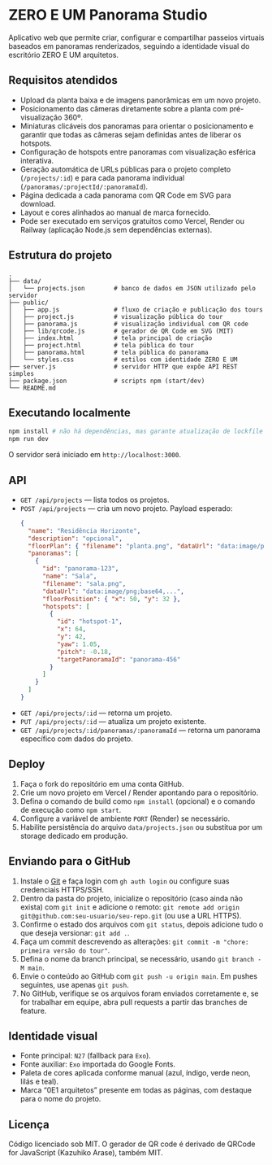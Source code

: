 # ZERO E UM Panorama Studio

Aplicativo web que permite criar, configurar e compartilhar passeios virtuais baseados em panoramas renderizados, seguindo a identidade visual do escritório ZERO E UM arquitetos.

## Requisitos atendidos

- Upload da planta baixa e de imagens panorâmicas em um novo projeto.
- Posicionamento das câmeras diretamente sobre a planta com pré-visualização 360º.
- Miniaturas clicáveis dos panoramas para orientar o posicionamento e garantir que todas as câmeras sejam definidas antes de liberar os hotspots.
- Configuração de hotspots entre panoramas com visualização esférica interativa.
- Geração automática de URLs públicas para o projeto completo (`/projects/:id`) e para cada panorama individual (`/panoramas/:projectId/:panoramaId`).
- Página dedicada a cada panorama com QR Code em SVG para download.
- Layout e cores alinhados ao manual de marca fornecido.
- Pode ser executado em serviços gratuitos como Vercel, Render ou Railway (aplicação Node.js sem dependências externas).

## Estrutura do projeto

```
.
├── data/
│   └── projects.json        # banco de dados em JSON utilizado pelo servidor
├── public/
│   ├── app.js               # fluxo de criação e publicação dos tours
│   ├── project.js           # visualização pública do tour
│   ├── panorama.js          # visualização individual com QR code
│   ├── lib/qrcode.js        # gerador de QR Code em SVG (MIT)
│   ├── index.html           # tela principal de criação
│   ├── project.html         # tela pública do tour
│   ├── panorama.html        # tela pública do panorama
│   └── styles.css           # estilos com identidade ZERO E UM
├── server.js                # servidor HTTP que expõe API REST simples
├── package.json             # scripts npm (start/dev)
└── README.md
```

## Executando localmente

```bash
npm install # não há dependências, mas garante atualização de lockfile se necessário
npm run dev
```

O servidor será iniciado em `http://localhost:3000`.

## API

- `GET /api/projects` — lista todos os projetos.
- `POST /api/projects` — cria um novo projeto. Payload esperado:
  ```json
  {
    "name": "Residência Horizonte",
    "description": "opcional",
    "floorPlan": { "filename": "planta.png", "dataUrl": "data:image/png;base64,..." },
    "panoramas": [
      {
        "id": "panorama-123",
        "name": "Sala",
        "filename": "sala.png",
        "dataUrl": "data:image/png;base64,...",
        "floorPosition": { "x": 50, "y": 32 },
        "hotspots": [
          {
            "id": "hotspot-1",
            "x": 64,
            "y": 42,
            "yaw": 1.05,
            "pitch": -0.18,
            "targetPanoramaId": "panorama-456"
          }
        ]
      }
    ]
  }
  ```
- `GET /api/projects/:id` — retorna um projeto.
- `PUT /api/projects/:id` — atualiza um projeto existente.
- `GET /api/projects/:id/panoramas/:panoramaId` — retorna um panorama específico com dados do projeto.

## Deploy

1. Faça o fork do repositório em uma conta GitHub.
2. Crie um novo projeto em Vercel / Render apontando para o repositório.
3. Defina o comando de build como `npm install` (opcional) e o comando de execução como `npm start`.
4. Configure a variável de ambiente `PORT` (Render) se necessário.
5. Habilite persistência do arquivo `data/projects.json` ou substitua por um storage dedicado em produção.

## Enviando para o GitHub

1. Instale o [Git](https://git-scm.com/) e faça login com `gh auth login` ou configure suas credenciais HTTPS/SSH.
2. Dentro da pasta do projeto, inicialize o repositório (caso ainda não exista) com `git init` e adicione o remoto: `git remote add origin git@github.com:seu-usuario/seu-repo.git` (ou use a URL HTTPS).
3. Confirme o estado dos arquivos com `git status`, depois adicione tudo o que deseja versionar: `git add .`.
4. Faça um commit descrevendo as alterações: `git commit -m "chore: primeira versão do tour"`.
5. Defina o nome da branch principal, se necessário, usando `git branch -M main`.
6. Envie o conteúdo ao GitHub com `git push -u origin main`. Em pushes seguintes, use apenas `git push`.
7. No GitHub, verifique se os arquivos foram enviados corretamente e, se for trabalhar em equipe, abra pull requests a partir das branches de feature.

## Identidade visual

- Fonte principal: `N27` (fallback para `Exo`).
- Fonte auxiliar: `Exo` importada do Google Fonts.
- Paleta de cores aplicada conforme manual (azul, índigo, verde neon, lilás e teal).
- Marca “0E1 arquitetos” presente em todas as páginas, com destaque para o nome do projeto.

## Licença

Código licenciado sob MIT. O gerador de QR code é derivado de QRCode for JavaScript (Kazuhiko Arase), também MIT.
